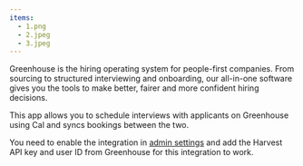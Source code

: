 ```yaml
---
items:
  - 1.png
  - 2.jpeg
  - 3.jpeg
---
```


Greenhouse is the hiring operating system for people-first companies. From sourcing to structured interviewing and onboarding, our all-in-one software gives you the tools to make better, fairer and more confident hiring decisions.

This app allows you to schedule interviews with applicants on Greenhouse using Cal and syncs bookings between the two.

You need to enable the integration in [admin settings](/settings/admin/apps/other) and add the Harvest API key and user ID from Greenhouse for this integration to work.